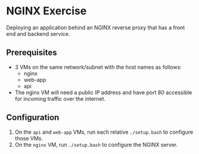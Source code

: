 # NGINX Exercise
Deploying an application behind an NGINX reverse proxy that has a front end and backend service.

## Prerequisites
- 3 VMs on the same network/subnet with the host names as follows:
  - nginx
  - web-app
  - api
- The nginx VM will need a public IP address and have port 80 accessible for incoming traffic over the internet.

## Configuration
1. On the `api` and `web-app` VMs, run each relative `./setup.bash` to configure those VMs.
2. On the `nginx` VM, run `./setup.bash` to configure the NGINX server.
